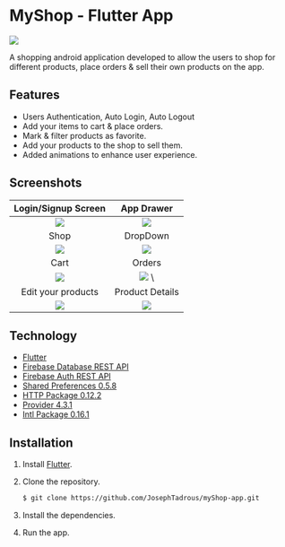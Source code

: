 # MyShop - Flutter App

![](https://img.shields.io/github/repo-size/JosephTadrous/myShop-app)

A shopping android application developed to allow the users to shop for different products, place orders & sell their own products on the app.

## Features

  - Users Authentication, Auto Login, Auto Logout
  - Add your items to cart & place orders.
  - Mark & filter products as favorite.
  - Add your products to the shop to sell them.
  - Added animations to enhance user experience.
## Screenshots
Login/Signup Screen          |  App Drawer
:-------------------------:|:-------------------------:
![](https://i.imgur.com/qVP0mAy.jpg)|  ![](https://i.imgur.com/erlzdL1.jpg) |
Shop | DropDown
![](https://i.imgur.com/bE0CpVB.jpg)  |    ![](https://i.imgur.com/t88Ylb7.jpg)        | 
Cart |  Orders 
![](https://i.imgur.com/WBmB7Iz.jpg) | ![](https://i.imgur.com/ArdKAus.jpg) \
Edit your products | Product Details
![](https://i.imgur.com/Y1BPl6F.jpg) | ![](https://i.imgur.com/ma8JpSW.jpg)




## Technology


- [Flutter](https://flutter.dev/)
- [Firebase Database REST API](https://firebase.google.com/docs/reference/rest/database)
- [Firebase Auth REST API](https://firebase.google.com/docs/reference/rest/auth)
- [Shared Preferences 0.5.8](https://pub.dev/packages/shared_preferences)
- [HTTP Package 0.12.2](https://pub.dev/packages/http)
- [Provider 4.3.1](https://pub.dev/packages/provider)
- [Intl Package 0.16.1](https://pub.dev/packages/intl)


## Installation

1. Install [Flutter](https://flutter.dev/docs/get-started/install).
2. Clone the repository.

    ```bash
    $ git clone https://github.com/JosephTadrous/myShop-app.git
    ```
2. Install the dependencies.
3. Run the app.







